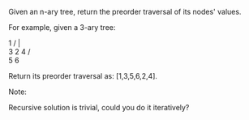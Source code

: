 Given an n-ary tree, return the preorder traversal of its nodes' values.

For example, given a 3-ary tree:

1
/ | \
 3 2 4
/\
5 6

Return its preorder traversal as: [1,3,5,6,2,4].

Note:

Recursive solution is trivial, could you do it iteratively?
